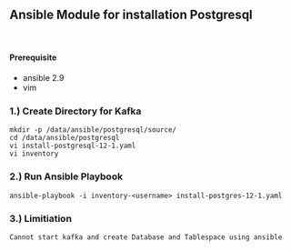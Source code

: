 ## Ansible Module for installation Postgresql
​ 
#### Prerequisite

- ansible 2.9 
- vim

### 1.) Create Directory for Kafka 
```shell 
mkdir -p /data/ansible/postgresql/source/
cd /data/ansible/postgresql
vi install-postgresql-12-1.yaml
vi inventory
```
### 2.) Run Ansible Playbook  
```shell 
ansible-playbook -i inventory-<username> install-postgres-12-1.yaml
```

### 3.) Limitiation  
```shell 
Cannot start kafka and create Database and Tablespace using ansible
```
